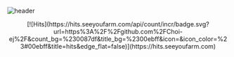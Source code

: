 
<!--
**Choi-ej/Choi-ej** is a ✨ _special_ ✨ repository because its `README.md` (this file) appears on your GitHub profile.

Here are some ideas to get you started:

- 🔭 I’m currently working on ...
- 🌱 I’m currently learning ...
- 👯 I’m looking to collaborate on ...
- 🤔 I’m looking for help with ...
- 💬 Ask me about ...
- 📫 How to reach me: ...
- 😄 Pronouns: ...
- ⚡ Fun fact: ...
-->

![header](https://capsule-render.vercel.app/api?type=waving&color=timeGradient&text=Welcome%20to%20Eunjin's%20GitHub%20👋&animation=twinkling&fontSize=35&fontAlignY=40&fontAlign=70&height=250)


<div align=center>
[![Hits](https://hits.seeyoufarm.com/api/count/incr/badge.svg?url=https%3A%2F%2Fgithub.com%2FChoi-ej%2F&count_bg=%230087df&title_bg=%2300ebff&icon=&icon_color=%23#00ebff&title=hits&edge_flat=false)](https://hits.seeyoufarm.com)   
</div>
